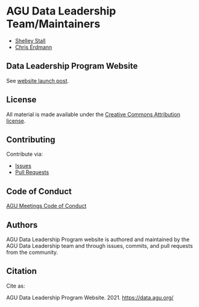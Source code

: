 # AGU Data Leadership Team/Maintainers

- [Shelley Stall](https://github.com/ShelleyStall)
- [Chris Erdmann](https://github.com/libcce)

## Data Leadership Program Website

See [website launch post](https://data.agu.org/2021/06/14/website-launch.html).

## License

All material is made available under the [Creative Commons Attribution
license](https://creativecommons.org/licenses/by/4.0/).

## Contributing

Contribute via:

- [Issues](https://github.com/AGU-Data/agu-data.github.io/issues)
- [Pull Requests](https://github.com/AGU-Data/agu-data.github.io/pulls)

## Code of Conduct

[AGU Meetings Code of Conduct](https://www.agu.org/Plan-for-a-Meeting/AGUMeetings/Meetings-Resources/Meetings-code-of-conduct)

## Authors

AGU Data Leadership Program website is authored and maintained by the AGU Data Leadership team and through issues, commits, and pull requests from the community.

## Citation

Cite as:

AGU Data Leadership Program Website. 2021. https://data.agu.org/




